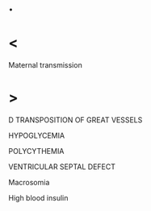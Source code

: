 # .

# <

Maternal transmission

# >

D TRANSPOSITION OF GREAT VESSELS

HYPOGLYCEMIA

POLYCYTHEMIA

VENTRICULAR SEPTAL DEFECT

Macrosomia

High blood insulin
